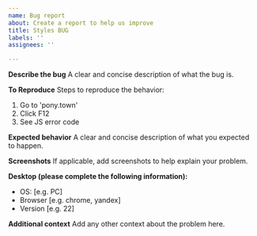 ```yaml
---
name: Bug report
about: Create a report to help us improve
title: Styles BUG
labels: ''
assignees: ''

---
```


**Describe the bug**
A clear and concise description of what the bug is.

**To Reproduce**
Steps to reproduce the behavior:
1. Go to 'pony.town'
2. Click F12
4. See JS error code

**Expected behavior**
A clear and concise description of what you expected to happen.

**Screenshots**
If applicable, add screenshots to help explain your problem.

**Desktop (please complete the following information):**
 - OS: [e.g. PC]
 - Browser [e.g. chrome, yandex]
 - Version [e.g. 22]

**Additional context**
Add any other context about the problem here.

